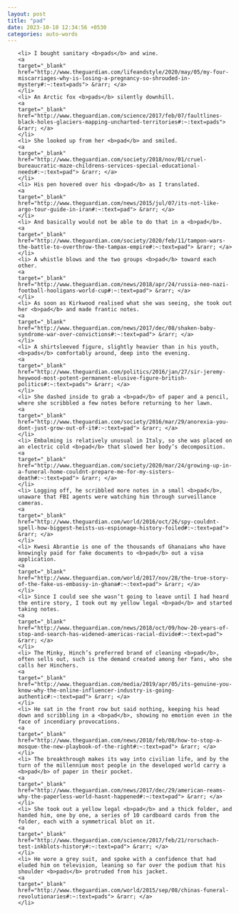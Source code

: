 ```yaml
---
layout: post
title: "pad"
date: 2023-10-10 12:34:56 +0530
categories: auto-words
---
```

<ol>

    <li> I bought sanitary <b>pads</b> and wine.
    <a 
    target="_blank" 
    href="http://www.theguardian.com/lifeandstyle/2020/may/05/my-four-miscarriages-why-is-losing-a-pregnancy-so-shrouded-in-mystery#:~:text=pads"> &rarr; </a>
    </li>
    <li> An Arctic fox <b>pads</b> silently downhill.
    <a 
    target="_blank" 
    href="http://www.theguardian.com/science/2017/feb/07/faultlines-black-holes-glaciers-mapping-uncharted-territories#:~:text=pads"> &rarr; </a>
    </li>
    <li> She looked up from her <b>pad</b> and smiled.
    <a 
    target="_blank" 
    href="http://www.theguardian.com/society/2018/nov/01/cruel-bureaucratic-maze-childrens-services-special-educational-needs#:~:text=pad"> &rarr; </a>
    </li>
    <li> His pen hovered over his <b>pad</b> as I translated.
    <a 
    target="_blank" 
    href="http://www.theguardian.com/news/2015/jul/07/its-not-like-argo-tour-guide-in-iran#:~:text=pad"> &rarr; </a>
    </li>
    <li> And basically would not be able to do that in a <b>pad</b>.
    <a 
    target="_blank" 
    href="http://www.theguardian.com/society/2020/feb/11/tampon-wars-the-battle-to-overthrow-the-tampax-empire#:~:text=pad"> &rarr; </a>
    </li>
    <li> A whistle blows and the two groups <b>pad</b> toward each other.
    <a 
    target="_blank" 
    href="http://www.theguardian.com/news/2018/apr/24/russia-neo-nazi-football-hooligans-world-cup#:~:text=pad"> &rarr; </a>
    </li>
    <li> As soon as Kirkwood realised what she was seeing, she took out her <b>pad</b> and made frantic notes.
    <a 
    target="_blank" 
    href="http://www.theguardian.com/news/2017/dec/08/shaken-baby-syndrome-war-over-convictions#:~:text=pad"> &rarr; </a>
    </li>
    <li> A shirtsleeved figure, slightly heavier than in his youth, <b>pads</b> comfortably around, deep into the evening.
    <a 
    target="_blank" 
    href="http://www.theguardian.com/politics/2016/jan/27/sir-jeremy-heywood-most-potent-permanent-elusive-figure-british-politics#:~:text=pads"> &rarr; </a>
    </li>
    <li> She dashed inside to grab a <b>pad</b> of paper and a pencil, where she scribbled a few notes before returning to her lawn.
    <a 
    target="_blank" 
    href="http://www.theguardian.com/society/2016/mar/29/anorexia-you-dont-just-grow-out-of-it#:~:text=pad"> &rarr; </a>
    </li>
    <li> Embalming is relatively unusual in Italy, so she was placed on an electric cold <b>pad</b> that slowed her body’s decomposition.
    <a 
    target="_blank" 
    href="http://www.theguardian.com/society/2020/mar/24/growing-up-in-a-funeral-home-couldnt-prepare-me-for-my-sisters-death#:~:text=pad"> &rarr; </a>
    </li>
    <li> Logging off, he scribbled more notes in a small <b>pad</b>, unaware that FBI agents were watching him through surveillance cameras.
    <a 
    target="_blank" 
    href="http://www.theguardian.com/world/2016/oct/26/spy-couldnt-spell-how-biggest-heists-us-espionage-history-foiled#:~:text=pad"> &rarr; </a>
    </li>
    <li> Kwesi Abrantie is one of the thousands of Ghanaians who have knowingly paid for fake documents to <b>pad</b> out a visa application.
    <a 
    target="_blank" 
    href="http://www.theguardian.com/world/2017/nov/28/the-true-story-of-the-fake-us-embassy-in-ghana#:~:text=pad"> &rarr; </a>
    </li>
    <li> Since I could see she wasn’t going to leave until I had heard the entire story, I took out my yellow legal <b>pad</b> and started taking notes.
    <a 
    target="_blank" 
    href="http://www.theguardian.com/news/2018/oct/09/how-20-years-of-stop-and-search-has-widened-americas-racial-divide#:~:text=pad"> &rarr; </a>
    </li>
    <li> The Minky, Hinch’s preferred brand of cleaning <b>pad</b>, often sells out, such is the demand created among her fans, who she calls her Hinchers.
    <a 
    target="_blank" 
    href="http://www.theguardian.com/media/2019/apr/05/its-genuine-you-know-why-the-online-influencer-industry-is-going-authentic#:~:text=pad"> &rarr; </a>
    </li>
    <li> He sat in the front row but said nothing, keeping his head down and scribbling in a <b>pad</b>, showing no emotion even in the face of incendiary provocations.
    <a 
    target="_blank" 
    href="http://www.theguardian.com/news/2018/feb/08/how-to-stop-a-mosque-the-new-playbook-of-the-right#:~:text=pad"> &rarr; </a>
    </li>
    <li> The breakthrough makes its way into civilian life, and by the turn of the millennium most people in the developed world carry a <b>pad</b> of paper in their pocket.
    <a 
    target="_blank" 
    href="http://www.theguardian.com/news/2017/dec/29/american-reams-why-the-paperless-world-hasnt-happened#:~:text=pad"> &rarr; </a>
    </li>
    <li> She took out a yellow legal <b>pad</b> and a thick folder, and handed him, one by one, a series of 10 cardboard cards from the folder, each with a symmetrical blot on it.
    <a 
    target="_blank" 
    href="http://www.theguardian.com/science/2017/feb/21/rorschach-test-inkblots-history#:~:text=pad"> &rarr; </a>
    </li>
    <li> He wore a grey suit, and spoke with a confidence that had eluded him on television, leaning so far over the podium that his shoulder <b>pads</b> protruded from his jacket.
    <a 
    target="_blank" 
    href="http://www.theguardian.com/world/2015/sep/08/chinas-funeral-revolutionaries#:~:text=pads"> &rarr; </a>
    </li>